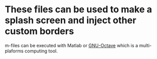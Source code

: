 # These files can be used to make a splash screen and inject other custom borders

m-files can be executed with Matlab or [GNU-Octave](https://octave.org/) which is a multi-plaforms computing tool.
